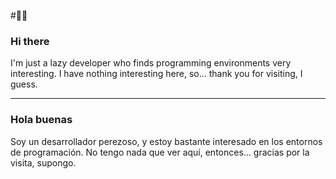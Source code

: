 #👋🙂

### Hi there

I'm just a lazy developer who finds programming environments very interesting.
I have nothing interesting here, so... thank you for visiting, I guess.


---

### Hola buenas

Soy un desarrollador perezoso, y estoy bastante interesado en los entornos de programación.
No tengo nada que ver aquí, entonces... gracias por la visita, supongo.
